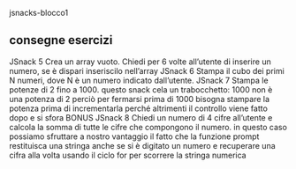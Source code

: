 jsnacks-blocco1

## consegne esercizi

JSnack 5
 Crea un array vuoto.
 Chiedi per 6 volte all’utente di inserire un numero,
 se è dispari inseriscilo nell’array
JSnack 6
 Stampa il cubo dei primi N numeri, dove N è un numero indicato dall’utente.
JSnack 7
 Stampa le potenze di 2 fino a 1000.
 questo snack cela un trabocchetto:  1000 non è una potenza di 2
 perciò per fermarsi prima di 1000 bisogna stampare la potenza prima di incrementarla
 perché altrimenti il controllo viene fatto dopo e si sfora
BONUS
JSnack 8
 Chiedi un numero di 4 cifre all’utente
 e calcola la somma di tutte le cifre che compongono il numero.
 in questo caso possiamo sfruttare a nostro vantaggio il fatto che
 la funzione prompt restituisca una stringa anche se si è digitato un numero
 e recuperare una cifra alla volta usando il ciclo for per scorrere la stringa numerica